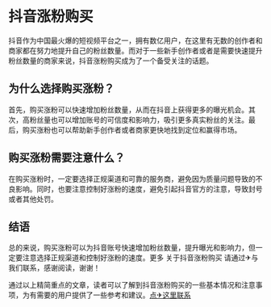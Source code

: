 # 抖音涨粉购买

抖音作为中国最火爆的短视频平台之一，拥有数亿用户，在这里有无数的创作者和商家都在努力地提升自己的粉丝数量。而对于一些新手创作者或者是需要快速提升粉丝数量的商家来说，抖音涨粉购买成为了一个备受关注的话题。

## 为什么选择购买涨粉？

首先，购买涨粉可以快速增加粉丝数量，从而在抖音上获得更多的曝光机会。其次，高粉丝量也可以增加账号的可信度和影响力，吸引更多真实粉丝的关注。最后，购买涨粉也可以帮助新手创作者或者商家更快地找到定位和赢得市场。

## 购买涨粉需要注意什么？

在购买涨粉时，一定要选择正规渠道和可靠的服务商，避免因为质量问题导致的不良影响。同时，也要注意控制好涨粉的速度，避免引起抖音官方的注意，导致封号或者其他处罚。

## 结语

总的来说，购买涨粉可以为抖音账号快速增加粉丝数量，提升曝光和影响力，但一定要注意选择正规渠道和控制好涨粉的速度。更多 关于抖音涨粉购买 请通过✈与我们联系，感谢阅读，谢谢！

通过以上精简重点的文章，读者可以了解到抖音涨粉购买的一些基本情况和注意事项，为有需要的用户提供了一些参考和建议。[点✈这里联系](https://sms.k02.cc)